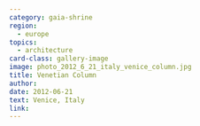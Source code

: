 ```yaml
---
category: gaia-shrine
region:
  - europe
topics:
  - architecture
card-class: gallery-image
image: photo_2012_6_21_italy_venice_column.jpg
title: Venetian Column
author:
date: 2012-06-21
text: Venice, Italy
link:
---
```

